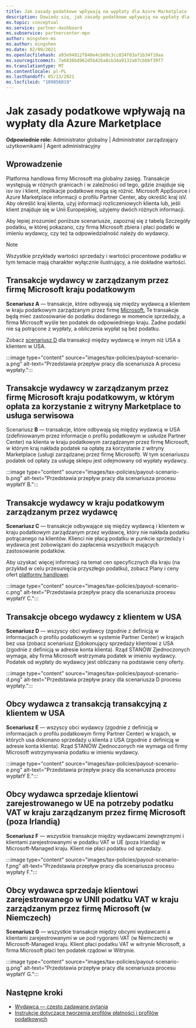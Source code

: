 ```yaml
---
title: Jak zasady podatkowe wpływają na wypłaty dla Azure Marketplace
description: Dowiedz się, jak zasady podatkowe wpływają na wypłaty dla Azure Marketplace.
ms.topic: conceptual
ms.service: partner-dashboard
ms.subservice: partnercenter-mpn
author: mingshen-ms
ms.author: mingshen
ms.date: 02/09/2021
ms.openlocfilehash: a93e94912f840e4cb69c3cc834f03af1b34f19aa
ms.sourcegitcommit: 7a6836bd962d5b426a8cb34a9132a87cbbbf39f7
ms.translationtype: MT
ms.contentlocale: pl-PL
ms.lasthandoff: 05/13/2021
ms.locfileid: "109856019"
---
```

# <a name="how-tax-policies-affect-payout-for-azure-marketplace"></a>Jak zasady podatkowe wpływają na wypłaty dla Azure Marketplace

**Odpowiednie role:** Administrator globalny | Administrator zarządzający użytkownikami | Agent administracyjny

## <a name="introduction"></a>Wprowadzenie

Platforma handlowa firmy Microsoft ma globalny zasięg. Transakcje występują w różnych granicach i w zależności od tego, gdzie znajduje się isv isv i klient, implikacje podatkowe mogą się różnić. Microsoft AppSource i Azure Marketplace informacji o profilu Partner Center, aby określić kraj isV. Aby określić kraj klienta, użyj informacji rozliczeniowych klienta lub, jeśli klient znajduje się w Unii Europejskiej, użyjemy dwóch różnych informacji.

Aby lepiej zrozumieć poniższe scenariusze, zapoznaj się z tabelą Szczegóły podatku, w której pokazano, czy firma Microsoft zbiera i płaci podatki w imieniu wydawcy, czy też ta odpowiedzialność należy do wydawcy. [](tax-details-marketplace.md)

> [!NOTE]
> Wszystkie przykłady wartości sprzedaży i wartości procentowe podatku w tym temacie mają charakter wyłącznie ilustrujący, a nie dokładne wartości.

## <a name="publisher-transacts-in-microsoft-managed-tax-country"></a>Transakcje wydawcy w zarządzanym przez firmę Microsoft kraju podatkowym

**Scenariusz A** — transakcje, które odbywają się między wydawcą a klientem w kraju podatkowym zarządzanym przez firmę [Microsoft.](tax-details-marketplace.md#microsoft-managed-countries) Te transakcje będą mieć zastosowanie do podatku dodanego w momencie sprzedaży, a firma Microsoft wyśle ten podatek do odpowiedniego kraju. Żadne podatki nie są potrącone z wypłaty, a obliczenia wypłat są bez podatku.

Zobacz [scenariusz D](#foreign-publisher-transacts-with-us-customer) dla transakcji między wydawcą w innym niż USA a klientem w USA.

:::image type="content" source="images/tax-policies/payout-scenario-a.png" alt-text="Przedstawia przepływ pracy dla scenariusza A procesu wypłaty.":::

## <a name="publisher-transacts-in-microsoft-managed-tax-country-where-marketplace-fee-is-taxable-service"></a>Transakcje wydawcy w zarządzanym przez firmę Microsoft kraju podatkowym, w którym opłata za korzystanie z witryny Marketplace to usługa serwisowa

Scenariusz **B** — transakcje, które odbywają się między wydawcą w USA (zdefiniowanym przez informacje o profilu podatkowym w usłudze Partner Center) na klienta w kraju podatkowym zarządzanym przez firmę Microsoft, w którym kraj nakłada podatek na opłatę za korzystanie z witryny Marketplace (usługi zarządzanej przez firmę Microsoft). W tym scenariuszu podatek od opłaty za usługę sklepu jest odejmowany od wypłaty wydawcy.

:::image type="content" source="images/tax-policies/payout-scenario-b.png" alt-text="Przedstawia przepływ pracy dla scenariusza procesu wypłatY B.":::

## <a name="publisher-transacts-in-publisher-managed-tax-country"></a>Transakcje wydawcy w kraju podatkowym zarządzanym przez wydawcę

**Scenariusz C** — transakcje odbywające się między wydawcą i klientem w kraju podatkowym zarządzanym przez wydawcę, który nie nakłada podatku potrącanego na klientów. Klienci nie płacą podatku w punkcie sprzedaży i wydawca jest zobowiązani do zapłacenia wszystkich mających zastosowanie podatków.

Aby uzyskać więcej informacji na temat cen specyficznych dla kraju (na przykład w celu przesunięcia przyszłego podatku), zobacz Plany i ceny ofert [platformy handlowej](/azure/marketplace/plans-pricing#custom-prices).

:::image type="content" source="images/tax-policies/payout-scenario-c.png" alt-text="Przedstawia przepływ pracy dla scenariusza procesu wypłatY C.":::

## <a name="foreign-publisher-transacts-with-us-customer"></a>Transakcje obcego wydawcy z klientem w USA

**Scenariusz D** — wszyscy obci wydawcy (zgodnie z definicją w informacjach o profilu podatkowym w systemie Partner Center) w krajach bez usa (zobacz scenariusz [E)](#foreign-publisher-with-a-treaty-transacts-with-us-customer)dokonujący sprzedaży klientowi z USA (zgodnie z definicją w adresie konta klienta). Rząd STANÓW Zjednoczonych wymaga, aby firma Microsoft wstrzymała podatek w imieniu wydawcy. Podatek od wypłaty do wydawcy jest obliczany na podstawie ceny oferty.

:::image type="content" source="images/tax-policies/payout-scenario-d.png" alt-text="Przedstawia przepływ pracy dla scenariusza D procesu wypłaty.":::

## <a name="foreign-publisher-with-a-treaty-transacts-with-us-customer"></a>Obcy wydawca z transakcją transakcyjną z klientem w USA

**Scenariusz E** — wszyscy obci wydawcy (zgodnie z definicją w informacjach o profilu podatkowym firmy Partner Center) w krajach, w których usa dokonano sprzedaży u klienta z USA (zgodnie z definicją w adresie konta klienta). Rząd STANÓW Zjednoczonych nie wymaga od firmy Microsoft wstrzymywania podatku w imieniu wydawcy.

:::image type="content" source="images/tax-policies/payout-scenario-e.png" alt-text="Przedstawia przepływ pracy dla scenariusza procesu wypłatY E.":::

## <a name="foreign-publisher-sells-to-an-eu-vat-registered-customer-in-a-microsoft-managed-country-outside-ireland"></a>Obcy wydawca sprzedaje klientowi zarejestrowanego w UE na potrzeby podatku VAT w kraju zarządzanym przez firmę Microsoft (poza Irlandią)

**Scenariusz F** — wszystkie transakcje między wydawcami zewnętrznymi i klientami zarejestrowanymi w podatku VAT w UE (poza Irlandią) w Microsoft-Managed kraju. Klient nie płaci podatku od sprzedaży.

:::image type="content" source="images/tax-policies/payout-scenario-f.png" alt-text="Przedstawia przepływ pracy dla scenariusza procesu wypłaty F.":::

## <a name="foreign-publisher-sells-to-an-eu-vat-registered-customer-in-a-microsoft-managed-country-in-ireland"></a>Obcy wydawca sprzedaje klientowi zarejestrowanego w UNII podatku VAT w kraju zarządzanym przez firmę Microsoft (w Niemczech)

**Scenariusz G** — wszystkie transakcje między obcymi wydawcami a klientami zarejestrowanymi w ue pod rygorami VAT (w Niemczech) w Microsoft-Managed kraju. Klient płaci podatku VAT w witrynie Microsoft, a firma Microsoft płaci ten podatek rządowi w Witrynie.

:::image type="content" source="images/tax-policies/payout-scenario-g.png" alt-text="Przedstawia przepływ pracy dla scenariusza procesu wypłatY G.":::

## <a name="next-steps"></a>Następne kroki

- [Wydawca — często zadawane pytania](/azure/marketplace/marketplace-faq-publisher-guide)
- [Instrukcje dotyczące tworzenia profilów płatności i profilów podatkowych](./set-up-your-payout-account.md?context=%2fazure%2fmarketplace%2fcontext%2fcontext#create-a-payment-profile)